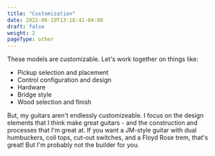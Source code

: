 ```yaml
---
title: "Customization"
date: 2022-06-19T13:18:41-04:00
draft: false
weight: 2
pageType: other
---
```


These models are customizable. Let's work together on things like:

- Pickup selection and placement
- Control configuration and design
- Hardware
- Bridge style
- Wood selection and finish

But, my guitars aren't endlessly customizeable. I focus on the design elements that I think make great guitars - and the construction and processes that I'm great at. If you want a JM-style guitar with dual humbuckers, coil tops, cut-out switches, and a Floyd Rose trem, that's great! But I'm probably not the builder for you.